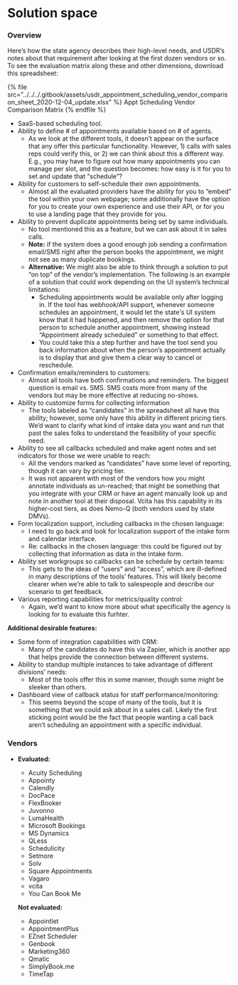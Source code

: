 # Solution space

### Overview

Here’s how the state agency describes their high-level needs, and USDR’s notes about that requirement after looking at the first dozen vendors or so. To see the evaluation matrix along these and other dimensions, download this spreadsheet:

{% file src="../../../.gitbook/assets/usdr_appointment_scheduling_vendor_comparison_sheet_2020-12-04_update.xlsx" %}
Appt Scheduling Vendor Comparison Matrix
{% endfile %}

* SaaS-based scheduling tool.
* Ability to define # of appointments available based on # of agents.
  * As we look at the different tools, it doesn’t appear on the surface that any offer this particular functionality. However, 1) calls with sales reps could verify this, or 2) we can think about this a different way. E.g., you may have to figure out how many appointments you can manage per slot, and the question becomes: how easy is it for you to set and update that “schedule”?
* Ability for customers to self-schedule their own appointments.
  * Almost all the evaluated providers have the ability for you to “embed” the tool within your own webpage; some additionally have the option for you to create your own experience and use their API, or for you to use a landing page that they provide for you.
* Ability to prevent duplicate appointments being set by same individuals.
  * No tool mentioned this as a feature, but we can ask about it in sales calls.
  * **Note:** if the system does a good enough job sending a confirmation email/SMS right after the person books the appointment, we might not see as many duplicate bookings.
  * **Alternative:** We might also be able to think through a solution to put “on top” of the vendor’s implementation. The following is an example of a solution that could work depending on the UI system’s technical limitations:
    * Scheduling appointments would be available only after logging in. If the tool has webhook/API support, whenever someone schedules an appointment, it would let the state's UI system know that it had happened, and then remove the option for that person to schedule another appointment, showing instead “Appointment already scheduled” or something to that effect.
    * You could take this a step further and have the tool send you back information about when the person’s appointment actually is to display that and give them a clear way to cancel or reschedule.
* Confirmation emails/reminders to customers:
  * Almost all tools have both confirmations and reminders. The biggest question is email vs. SMS. SMS costs more from many of the vendors but may be more effective at reducing no-shows.
* Ability to customize forms for collecting information
  * The tools labeled as “candidates” in the spreadsheet all have this ability; however, some only have this ability in different pricing tiers. We’d want to clarify what kind of intake data you want and run that past the sales folks to understand the feasibility of your specific need.
* Ability to see all callbacks scheduled and make agent notes and set indicators for those we were unable to reach:
  * All the vendors marked as “candidates” have some level of reporting, though it can vary by pricing tier. 
  * It was not apparent with most of the vendors how you might annotate individuals as un-reached; that might be something that you integrate with your CRM or have an agent manually look up and note in another tool at their disposal. Vcita has this capability in its higher-cost tiers, as does Nemo-Q (both vendors used by state DMVs).
* Form localization support, including callbacks in the chosen language:
  * I need to go back and look for localization support of the intake form and calendar interface.
  * Re: callbacks in the chosen language: this could be figured out by collecting that information as data in the intake form.
* Ability set workgroups so callbacks can be schedule by certain teams:
  * This gets to the ideas of “users” and “access”, which are ill-defined in many descriptions of the tools’ features. This will likely become clearer when we’re able to talk to salespeople and describe our scenario to get feedback.
* Various reporting capabilities for metrics/quality control:
  * Again, we’d want to know more about what specifically the agency is looking for to evaluate this furhter.

**Additional desirable features:**

* Some form of integration capabilities with CRM:
  * Many of the candidates do have this via Zapier, which is another app that helps provide the connection between different systems.
* Ability to standup multiple instances to take advantage of different divisions’ needs:
  * Most of the tools offer this in some manner, though some might be sleeker than others.
* Dashboard view of callback status for staff performance/monitoring:
  * This seems beyond the scope of many of the tools, but it is something that we could ask about in a sales call. Likely the first sticking point would be the fact that people wanting a call back aren’t scheduling an appointment with a specific individual.

### **Vendors**

*   **Evaluated:**

    * Acuity Scheduling
    * Appointy
    * Calendly
    * DocPace
    * FlexBooker
    * Juvonno
    * LumaHealth
    * Microsoft Bookings
    * MS Dynamics
    * QLess
    * Schedulicity
    * Setmore
    * Solv
    * Square Appointments
    * Vagaro
    * vcita
    * You Can Book Me

    **Not evaluated:**

    * ﻿Appointlet
    * AppointmentPlus
    * EZnet Scheduler
    * Genbook
    * Marketing360
    * Qmatic
    * SimplyBook.me
    * TimeTap
